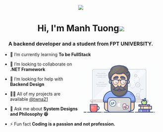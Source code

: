 
<p align="center">
  <img style="width:8rem; height:auto" src="https://cdn.dribbble.com/users/1787323/screenshots/10091971/media/d43c019bfeff34be8816481e843ea8c1.png"/>
</p>

<h1 align="center">Hi, I'm Manh Tuong<img width="30px" src="https://raw.githubusercontent.com/iampavangandhi/iampavangandhi/master/gifs/Hi.gif"></h1>
<h3 font-size="20" align="center">A backend developer and a student from FPT UNIVERSITY.</h3>


- 🌱 I’m currently learning **To be FullStack** <img align="right" style="width:16rem; height:auto" src="https://raw.githubusercontent.com/Elanza-48/Elanza-48/41a4790484e268102dfdab2b7c59d440d3ffafab/resources/img/geek.gif"/>

- 👯 I’m looking to collaborate on **.NET Framework**

- 🤝 I’m looking for help with **Backend Design**

- 👨‍💻 All of my projects are available [@twna21](github.com/twna21)

- 💬 Ask me about **System Designs and Philosophy 😆**

- ⚡ Fun fact **Coding is a passion and not profession.**


